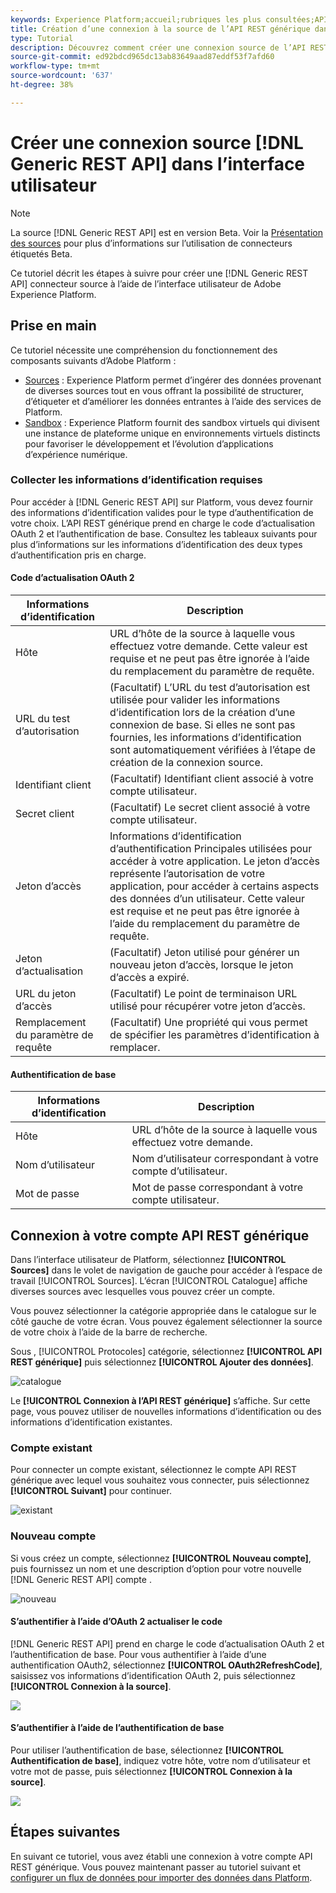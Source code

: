 ```yaml
---
keywords: Experience Platform;accueil;rubriques les plus consultées;API REST générique
title: Création d’une connexion à la source de l’API REST générique dans l’interface utilisateur
type: Tutorial
description: Découvrez comment créer une connexion source de l’API REST générique à l’aide de l’interface utilisateur de Adobe Experience Platform.
source-git-commit: ed92bdcd965dc13ab83649aad87eddf53f7afd60
workflow-type: tm+mt
source-wordcount: '637'
ht-degree: 38%

---
```


# Créer une connexion source [!DNL Generic REST API] dans l’interface utilisateur

>[!NOTE]
>
> La source [!DNL Generic REST API] est en version Beta. Voir la [Présentation des sources](../../../../home.md#terms-and-conditions) pour plus d’informations sur l’utilisation de connecteurs étiquetés Beta.

Ce tutoriel décrit les étapes à suivre pour créer une [!DNL Generic REST API] connecteur source à l’aide de l’interface utilisateur de Adobe Experience Platform.

## Prise en main

Ce tutoriel nécessite une compréhension du fonctionnement des composants suivants d’Adobe Platform : 

* [Sources](../../../../home.md) : Experience Platform permet d’ingérer des données provenant de diverses sources tout en vous offrant la possibilité de structurer, d’étiqueter et d’améliorer les données entrantes à l’aide des services de Platform.
* [Sandbox](../../../../../sandboxes/home.md) : Experience Platform fournit des sandbox virtuels qui divisent une instance de plateforme unique en environnements virtuels distincts pour favoriser le développement et l’évolution d’applications d’expérience numérique.

### Collecter les informations d’identification requises

Pour accéder à [!DNL Generic REST API] sur Platform, vous devez fournir des informations d’identification valides pour le type d’authentification de votre choix. L’API REST générique prend en charge le code d’actualisation OAuth 2 et l’authentification de base. Consultez les tableaux suivants pour plus d’informations sur les informations d’identification des deux types d’authentification pris en charge.

#### Code d’actualisation OAuth 2

| Informations d’identification | Description |
| --- | --- |
| Hôte | URL d’hôte de la source à laquelle vous effectuez votre demande. Cette valeur est requise et ne peut pas être ignorée à l’aide du remplacement du paramètre de requête. |
| URL du test d’autorisation | (Facultatif) L’URL du test d’autorisation est utilisée pour valider les informations d’identification lors de la création d’une connexion de base. Si elles ne sont pas fournies, les informations d’identification sont automatiquement vérifiées à l’étape de création de la connexion source. |
| Identifiant client | (Facultatif) Identifiant client associé à votre compte utilisateur. |
| Secret client | (Facultatif) Le secret client associé à votre compte utilisateur. |
| Jeton d’accès | Informations d’identification d’authentification Principales utilisées pour accéder à votre application. Le jeton d’accès représente l’autorisation de votre application, pour accéder à certains aspects des données d’un utilisateur. Cette valeur est requise et ne peut pas être ignorée à l’aide du remplacement du paramètre de requête. |
| Jeton d’actualisation | (Facultatif) Jeton utilisé pour générer un nouveau jeton d’accès, lorsque le jeton d’accès a expiré. |
| URL du jeton d’accès | (Facultatif) Le point de terminaison URL utilisé pour récupérer votre jeton d’accès. |
| Remplacement du paramètre de requête | (Facultatif) Une propriété qui vous permet de spécifier les paramètres d’identification à remplacer. |


#### Authentification de base

| Informations d’identification | Description |
| --- | --- |
| Hôte | URL d’hôte de la source à laquelle vous effectuez votre demande. |
| Nom d’utilisateur | Nom d’utilisateur correspondant à votre compte d’utilisateur. |
| Mot de passe | Mot de passe correspondant à votre compte utilisateur. |

## Connexion à votre compte API REST générique

Dans l’interface utilisateur de Platform, sélectionnez **[!UICONTROL Sources]** dans le volet de navigation de gauche pour accéder à l’espace de travail [!UICONTROL Sources]. L’écran [!UICONTROL Catalogue] affiche diverses sources avec lesquelles vous pouvez créer un compte.

Vous pouvez sélectionner la catégorie appropriée dans le catalogue sur le côté gauche de votre écran. Vous pouvez également sélectionner la source de votre choix à l’aide de la barre de recherche.

Sous , [!UICONTROL Protocoles] catégorie, sélectionnez **[!UICONTROL API REST générique]** puis sélectionnez **[!UICONTROL Ajouter des données]**.

![catalogue](../../../../images/tutorials/create/generic-rest/catalog.png)

Le **[!UICONTROL Connexion à l’API REST générique]** s’affiche. Sur cette page, vous pouvez utiliser de nouvelles informations d’identification ou des informations d’identification existantes.

### Compte existant

Pour connecter un compte existant, sélectionnez le compte API REST générique avec lequel vous souhaitez vous connecter, puis sélectionnez **[!UICONTROL Suivant]** pour continuer.

![existant](../../../../images/tutorials/create/generic-rest/existing.png)

### Nouveau compte

Si vous créez un compte, sélectionnez **[!UICONTROL Nouveau compte]**, puis fournissez un nom et une description d’option pour votre nouvelle [!DNL Generic REST API] compte .

![nouveau](../../../../images/tutorials/create/generic-rest/new.png)

#### S’authentifier à l’aide d’OAuth 2 actualiser le code

[!DNL Generic REST API] prend en charge le code d’actualisation OAuth 2 et l’authentification de base. Pour vous authentifier à l’aide d’une authentification OAuth2, sélectionnez **[!UICONTROL OAuth2RefreshCode]**, saisissez vos informations d’identification OAuth 2, puis sélectionnez **[!UICONTROL Connexion à la source]**.

![](../../../../images/tutorials/create/generic-rest/oauth2.png)

#### S’authentifier à l’aide de l’authentification de base

Pour utiliser l’authentification de base, sélectionnez **[!UICONTROL Authentification de base]**, indiquez votre hôte, votre nom d’utilisateur et votre mot de passe, puis sélectionnez **[!UICONTROL Connexion à la source]**.

![](../../../../images/tutorials/create/generic-rest/basic-authentication.png)

## Étapes suivantes

En suivant ce tutoriel, vous avez établi une connexion à votre compte API REST générique. Vous pouvez maintenant passer au tutoriel suivant et [configurer un flux de données pour importer des données dans Platform](../../dataflow/protocols.md).
